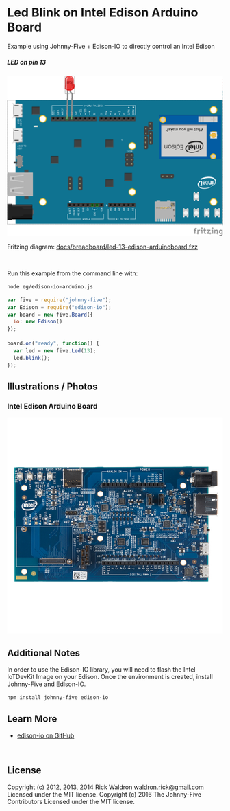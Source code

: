 <!--remove-start-->

# Led Blink on Intel Edison Arduino Board

<!--remove-end-->


Example using Johnny-Five + Edison-IO to directly control an Intel Edison





##### LED on pin 13



![docs/breadboard/led-13-edison-arduinoboard.png](breadboard/led-13-edison-arduinoboard.png)<br>

Fritzing diagram: [docs/breadboard/led-13-edison-arduinoboard.fzz](breadboard/led-13-edison-arduinoboard.fzz)

&nbsp;




Run this example from the command line with:
```bash
node eg/edison-io-arduino.js
```


```javascript
var five = require("johnny-five");
var Edison = require("edison-io");
var board = new five.Board({
  io: new Edison()
});

board.on("ready", function() {
  var led = new five.Led(13);
  led.blink();
});


```


## Illustrations / Photos


### Intel Edison Arduino Board



![docs/images/edison-arduino-board.jpg](images/edison-arduino-board.jpg)  






## Additional Notes
In order to use the Edison-IO library, you will need to flash the Intel IoTDevKit Image
on your Edison. Once the environment is created, install Johnny-Five and Edison-IO.
```sh
npm install johnny-five edison-io
```


## Learn More

- [edison-io on GitHub](https://github.com/rwaldron/edison-io/)

&nbsp;

<!--remove-start-->

## License
Copyright (c) 2012, 2013, 2014 Rick Waldron <waldron.rick@gmail.com>
Licensed under the MIT license.
Copyright (c) 2016 The Johnny-Five Contributors
Licensed under the MIT license.

<!--remove-end-->
